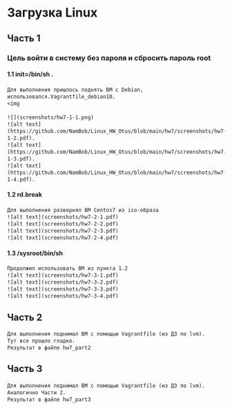 #   Загрузка Linux   # 

##   Часть 1   ##

###   Цель войти в систему без пароля и сбросить пароль root ###
####   1.1 init=/bin/sh .
    Для выполнения пришлось поднять ВМ с Debian, использовался.Vagrantfile_debian10.
    <img 
    
    ![](screenshots/hw7-1-1.png)
    ![alt text](https://github.com/NamBob/Linux_HW_Otus/blob/main/hw7/screenshots/hw7-1-2.pdf)​.
    ![alt text](https://github.com/NamBob/Linux_HW_Otus/blob/main/hw7/screenshots/hw7-1-3.pdf)​.
    ![alt text](https://github.com/NamBob/Linux_HW_Otus/blob/main/hw7/screenshots/hw7-1-4.pdf)​.
####   1.2 rd.break
    Для выполнения развернял ВМ Centos7 из iso-образа
    ![alt text](screenshots/hw7-2-1.pdf)​
    ![alt text](screenshots/hw7-2-2.pdf)​
    ![alt text](screenshots/hw7-2-3.pdf)​
    ![alt text](screenshots/hw7-2-4.pdf)​
####  1.3 /sysroot/bin/sh
    Продолжил использовать ВМ из пункта 1.2
    ![alt text](screenshots/hw7-3-1.pdf)​
    ![alt text](screenshots/hw7-3-2.pdf)​
    ![alt text](screenshots/hw7-3-3.pdf)​
    ![alt text](screenshots/hw7-3-4.pdf)​


##   Часть 2     ##

    Для выполнения поднимал ВМ с помощью Vagrantfile (из ДЗ по lvm).
    Тут все прошло гладко. 
    Результат в файле hw7_part2


##   Часть 3     ##

    Для выполнения поднимал ВМ с помощью Vagrantfile (из ДЗ по lvm).
    Аналогично Части 2. 
    Результат в файле hw7_part3
